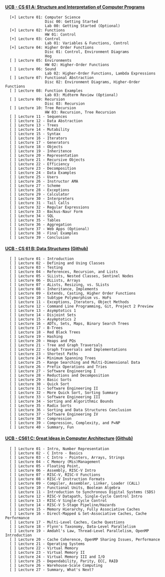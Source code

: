 #### [UCB - CS 61 A: Structure and Interpretation of Computer Programs](https://cs61a.org/)<br>

      [+] Lecture 01: Computer Science
                      Disc 00: Getting Started
                      Lab 00: Getting Started (Optional)
      [+] Lecture 02: Functions
                      HW 01: Control
      [+] Lecture 03: Control
                      Lab 01: Variables & Functions, Control
      [+] Lecture 04: Higher Order Functions
                      Disc 01: Control, Environment Diagrams
                      Hog 
      [ ] Lecture 05: Environments
                      HW 02: Higher-Order Functions
      [ ] Lecture 06: Sound
                      Lab 02: Higher-Order Functions, Lambda Expressions                      
      [ ] Lecture 07: Functional Abstraction
                      Disc 02: Environment Diagrams, Higher-Order Functions
      [ ] Lecture 08: Function Examples
                      Lab 03: Midterm Review (Optional)
      [ ] Lecture 09: Recursion
                      Disc 03: Recursion
      [ ] Lecture 10: Tree Recursion
                      HW 03: Recursion, Tree Recursion
      [ ] Lecture 11 - Sequences
      [ ] Lecture 12 - Data Abstraction
      [ ] Lecture 13 - Trees
      [ ] Lecture 14 - Mutability
      [ ] Lecture 15 - Syntax
      [ ] Lecture 16 - Iterators
      [ ] Lecture 17 - Generators
      [ ] Lecture 18 - Objects
      [ ] Lecture 19 - Inheritence
      [ ] Lecture 20 - Representation
      [ ] Lecture 21 - Recursive Objects
      [ ] Lecture 22 - Efficiency
      [ ] Lecture 23 - Decomposition
      [ ] Lecture 24 - Data Examples
      [ ] Lecture 25 - Users
      [ ] Lecture 26 - Instructor AMA
      [ ] Lecture 27 - Scheme
      [ ] Lecture 28 - Exceptions
      [ ] Lecture 29 - Calculator
      [ ] Lecture 30 - Interpreters
      [ ] Lecture 31 - Tail Calls
      [ ] Lecture 32 - Regular Expressions
      [ ] Lecture 33 - Backus-Naur Form
      [ ] Lecture 34 - SQL
      [ ] Lecture 35 - Tables
      [ ] Lecture 36 - Aggregation
      [ ] Lecture 37 - Web Apps (Optional)
      [ ] Lecture 38 - Final Examples
      [ ] Lecture 39 - Conclusion
      
#### [UCB - CS 61 B: Data Structures](https://sp21.datastructur.es/) [(Github)](https://github.com/orgs/Berkeley-CS61B/repositories)<br>

      [ ] Lecture 01 - Introduction                 
      [ ] Lecture 02 - Defining and Using Classes
      [ ] Lecture 03 - Testing
      [ ] Lecture 04 - References, Recursion, and Lists
      [ ] Lecture 05 - SLLists, Nested Classes, Sentinel Nodes
      [ ] Lecture 06 - DLLists, Arrays
      [ ] Lecture 07 - ALists, Resizing, vs. SLists
      [ ] Lecture 08 - Inheritance, Implements
      [ ] Lecture 09 - Extends, Casting, Higher Order Functions
      [ ] Lecture 10 - Subtype Polymorphism vs. HoFs
      [ ] Lecture 11 - Exceptions, Iterators, Object Methods
      [ ] Lecture 12 - Command Line Programming, Git, Project 2 Preview
      [ ] Lecture 13 - Asymptotics 1
      [ ] Lecture 14 - Disjoint Sets
      [ ] Lecture 15 - Asymptotics 2
      [ ] Lecture 16 - ADTs, Sets, Maps, Binary Search Trees
      [ ] Lecture 17 - B-Trees
      [ ] Lecture 18 - Red Black Trees
      [ ] Lecture 19 - Hashing
      [ ] Lecture 20 - Heaps and PQs
      [ ] Lecture 21 - Tree and Graph Traversals
      [ ] Lecture 22 - Graph Traversals and Implementations
      [ ] Lecture 23 - Shortest Paths
      [ ] Lecture 24 - Minimum Spanning Trees
      [ ] Lecture 25 - Range Searching and Multi-Dimensional Data
      [ ] Lecture 26 - Prefix Operations and Tries
      [ ] Lecture 27 - Software Engineering I
      [ ] Lecture 28 - Reductions and Decomposition
      [ ] Lecture 29 - Basic Sorts
      [ ] Lecture 30 - Quick Sort
      [ ] Lecture 31 - Software Engineering II
      [ ] Lecture 32 - More Quick Sort, Sorting Summary
      [ ] Lecture 33 - Software Engineering III
      [ ] Lecture 34 - Sorting and Algorithmic Bounds
      [ ] Lecture 35 - Radix Sorts
      [ ] Lecture 36 - Sorting and Data Structures Conclusion
      [ ] Lecture 37 - Software Engineering IV
      [ ] Lecture 38 - Compression
      [ ] Lecture 39 - Compression, Complexity, and P=NP
      [ ] Lecture 40 - Summary, Fun

#### [UCB - CS61 C: Great Ideas in Computer Architecture](https://cs61c.org/sp22/) [(Github)](https://github.com/orgs/61c-teach/repositories)<br>

      [ ] Lecture 01 - Intro, Number Representation
      [ ] Lecture 02 - C Intro - Basics
      [ ] Lecture 03 - C Intro - Pointers, Arrays, Strings
      [ ] Lecture 04 - C Memory (Mis)Management
      [ ] Lecture 05 - Floating Point, 
      [ ] Lecture 06 - Assembly, RISC-V Intro
      [ ] Lecture 07 - RISC-V, RISC-V Functions
      [ ] Lecture 08 - RISC-V Instruction Formats
      [ ] Lecture 09 - Compiler, Assembler, Linker, Loader (CALL)
      [ ] Lecture 10 - Functional Units, Boolean Algebra
      [ ] Lecture 11 - Introduction to Synchronous Digital Systems (SDS)
      [ ] Lecture 12 - RISC-V Datapath, Single-Cycle Control Intro
      [ ] Lecture 13 - RISC-V Single-Cycle Control
      [ ] Lecture 14 - RISC-V 5-Stage Pipeline/Hazards
      [ ] Lecture 15 - Memory Hierarchy, Fully Associative Caches
      [ ] Lecture 16 - Direct-Mapped & Set-Associative Caches, Cache Performance
      [ ] Lecture 17 - Multi-Level Caches, Cache Questions
      [ ] Lecture 18 - Flynn's Taxonomy, Data-Level Parallelism
      [ ] Lecture 19 - Amdahl's Law, Thread-Level Parallelism, OpenMP Introduction
      [ ] Lecture 20 - Cache Coherence, OpenMP Sharing Issues, Performance
      [ ] Lecture 21 - Operating Systems
      [ ] Lecture 22 - Virtual Memory
      [ ] Lecture 23 - Virtual Memory II
      [ ] Lecture 24 - Virtual Memory III and I/O
      [ ] Lecture 25 - Dependability, Parity, ECC, RAID
      [ ] Lecture 26 - Warehouse-Scale Computing
      [ ] Lecture 27 - Summary, What's Next?

